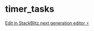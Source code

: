 # timer_tasks

[Edit in StackBlitz next generation editor ⚡️](https://stackblitz.com/~/github.com/Taigaappdev/timer_tasks)